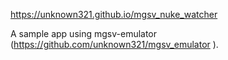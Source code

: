 https://unknown321.github.io/mgsv_nuke_watcher 

A sample app using mgsv-emulator (https://github.com/unknown321/mgsv_emulator ).

